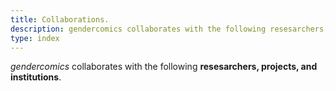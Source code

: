 ```yaml
---
title: Collaborations.
description: gendercomics collaborates with the following resesarchers, projects, and institutions.
type: index
---
```


_gendercomics_ collaborates with the following **resesarchers, projects, and institutions**.
